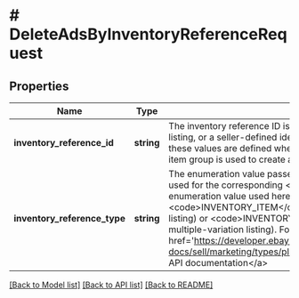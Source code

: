 # # DeleteAdsByInventoryReferenceRequest

## Properties

Name | Type | Description | Notes
------------ | ------------- | ------------- | -------------
**inventory_reference_id** | **string** | The inventory reference ID is a seller-defined SKU value for a single-item listing, or a seller-defined identifier for an inventory item group. Both of these values are defined when using the Inventory API, and an inventory item group is used to create a multiple-variation listing. | [optional]
**inventory_reference_type** | **string** | The enumeration value passed into this field indicates the type of value used for the corresponding &lt;b&gt;inventoryReferenceId&lt;/b&gt; value. The enumeration value used here will either be &lt;code&gt;INVENTORY_ITEM&lt;/code&gt; (to delete the ad for a single SKU listing) or &lt;code&gt;INVENTORY_ITEM_GROUP&lt;/code&gt; (to delete the ad for a multiple-variation listing). For implementation help, refer to &lt;a href&#x3D;&#39;https://developer.ebay.com/api-docs/sell/marketing/types/pls:InventoryReferenceTypeEnum&#39;&gt;eBay API documentation&lt;/a&gt; | [optional]

[[Back to Model list]](../../README.md#models) [[Back to API list]](../../README.md#endpoints) [[Back to README]](../../README.md)
